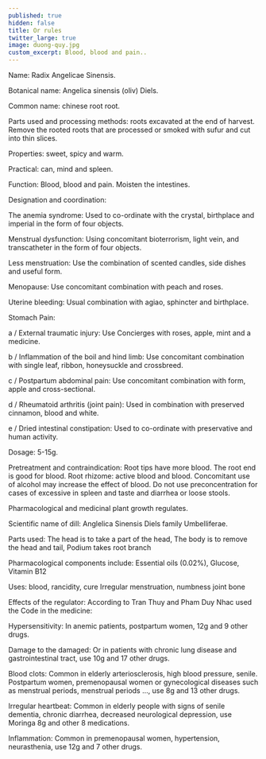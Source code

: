 ```yaml
---
published: true
hidden: false
title: Or rules
twitter_large: true
image: duong-quy.jpg
custom_excerpt: Blood, blood and pain..
---
```


Name: Radix Angelicae Sinensis.

Botanical name: Angelica sinensis (oliv) Diels.

Common name: chinese root root.

Parts used and processing methods: roots excavated at the end of harvest. Remove the rooted roots that are processed or smoked with sufur and cut into thin slices.

Properties: sweet, spicy and warm.

Practical: can, mind and spleen.

Function: Blood, blood and pain. Moisten the intestines.

Designation and coordination:

The anemia syndrome: Used to co-ordinate with the crystal, birthplace and imperial in the form of four objects.

Menstrual dysfunction: Using concomitant bioterrorism, light vein, and transcatheter in the form of four objects.

Less menstruation: Use the combination of scented candles, side dishes and useful form.

Menopause: Use concomitant combination with peach and roses.

Uterine bleeding: Usual combination with agiao, sphincter and birthplace.

Stomach Pain:

a / External traumatic injury: Use Concierges with roses, apple, mint and a medicine.

b / Inflammation of the boil and hind limb: Use concomitant combination with single leaf, ribbon, honeysuckle and crossbreed.

c / Postpartum abdominal pain: Use concomitant combination with form, apple and cross-sectional.

d / Rheumatoid arthritis (joint pain): Used in combination with preserved cinnamon, blood and white.

e / Dried intestinal constipation: Used to co-ordinate with preservative and human activity.

Dosage: 5-15g.

Pretreatment and contraindication: Root tips have more blood. The root end is good for blood. Root rhizome: active blood and blood. Concomitant use of alcohol may increase the effect of blood. Do not use preconcentration for cases of excessive in spleen and taste and diarrhea or loose stools.

Pharmacological and medicinal plant growth regulates.

Scientific name of dill: Anglelica Sinensis Diels family Umbelliferae.

Parts used: The head is to take a part of the head, The body is to remove the head and tail, Podium takes root branch

Pharmacological components include: Essential oils (0.02%), Glucose, Vitamin B12

Uses: blood, rancidity, cure Irregular menstruation, numbness joint bone

Effects of the regulator:
According to Tran Thuy and Pham Duy Nhac used the Code in the medicine:

Hypersensitivity: In anemic patients, postpartum women, 12g and 9 other drugs.

Damage to the damaged: Or in patients with chronic lung disease and gastrointestinal tract, use 10g and 17 other drugs.

Blood clots: Common in elderly arteriosclerosis, high blood pressure, senile. Postpartum women, premenopausal women or gynecological diseases such as menstrual periods, menstrual periods ..., use 8g and 13 other drugs.

Irregular heartbeat: Common in elderly people with signs of senile dementia, chronic diarrhea, decreased neurological depression, use Moringa 8g and other 8 medications.

Inflammation: Common in premenopausal women, hypertension, neurasthenia, use 12g and 7 other drugs.